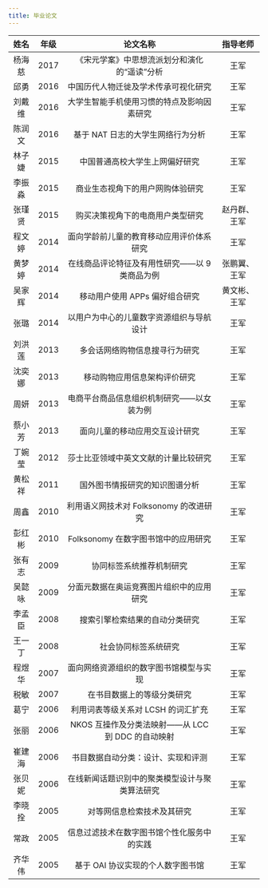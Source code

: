 ```yaml
---
title: 毕业论文
---
```


|  姓名  | 年级 |                     论文名称                      |   指导老师   |
| :----: | :--: | :-----------------------------------------------: | :----------: |
| 杨海慈 | 2017 |   《宋元学案》中思想流派划分和演化的“遥读”分析    |     王军     |
|  邱勇  | 2016 |       中国历代人物迁徙及学术传承可视化研究        |     王军     |
| 刘戴维 | 2016 |    大学生智能手机使用习惯的特点及影响因素研究     |     王军     |
| 陈润文 | 2016 |         基于 NAT 日志的大学生网络行为分析         |     王军     |
| 林子婕 | 2015 |          中国普通高校大学生上网偏好研究           |     王军     |
| 李振淼 | 2015 |         商业生态视角下的用户网购体验研究          |     王军     |
| 张瑾贤 | 2015 |         购买决策视角下的电商用户类型研究          | 赵丹群、王军 |
| 程文婷 | 2014 |     面向学龄前儿童的教育移动应用评价体系研究      |     王军     |
| 黄梦婷 | 2014 |   在线商品评论特征及有用性研究——以 9 类商品为例   | 张鹏翼、王军 |
| 吴家辉 | 2014 |          移动用户使用 APPs 偏好组合研究           | 黄文彬、王军 |
|  张璐  | 2014 |     以用户为中心的儿童数字资源组织与导航设计      |     王军     |
| 刘洪莲 | 2013 |          多会话网络购物信息搜寻行为研究           |     王军     |
| 沈奕娜 | 2013 |           移动购物应用信息架构评价研究            |     王军     |
|  周妍  | 2013 |     电商平台商品信息组织机制研究——以女装为例      |     王军     |
| 蔡小芳 | 2013 |          面向儿童的移动应用交互设计研究           |     王军     |
| 丁婉莹 | 2012 |       莎士比亚领域中英文文献的计量比较研究        |     王军     |
| 黄松祥 | 2011 |          国外图书情报研究的知识图谱分析           |     王军     |
|  周鑫  | 2010 |      利用语义网技术对 Folksonomy 的改进研究       |     王军     |
| 彭红彬 | 2010 |        Folksonomy 在数字图书馆中的应用研究        |     王军     |
| 张有志 | 2009 |             协同标签系统推荐机制研究              |     王军     |
| 吴懿咏 | 2009 |     分面元数据在奥运竞赛图片组织中的应用研究      |     王军     |
| 李孟臣 | 2008 |          搜索引擎检索结果的自动分类研究           |     王军     |
| 王一丁 | 2008 |               社会协同标签系统研究                |     王军     |
| 程煜华 | 2007 |      面向网络资源组织的数字图书馆模型与实现       |     王军     |
|  税敏  | 2007 |            在书目数据上的等级分类研究             |     王军     |
|  葛宁  | 2006 |        利用词表等级关系对 LCSH 的词汇扩充         |     王军     |
|  张丽  | 2006 | NKOS 互操作及分类法映射——从 LCC 到 DDC 的自动映射 |     王军     |
| 崔建海 | 2006 |        书目数据自动分类：设计、实现和评测         |     王军     |
| 张贝妮 | 2006 |  在线新闻话题识别中的聚类模型设计与聚类算法研究   |     王军     |
| 李晓拴 | 2005 |            对等网信息检索技术及其研究             |     王军     |
|  常政  | 2005 |    信息过滤技术在数字图书馆个性化服务中的实践     |     王军     |
| 齐华伟 | 2005 |         基于 OAI 协议实现的个人数字图书馆         |     王军     |
